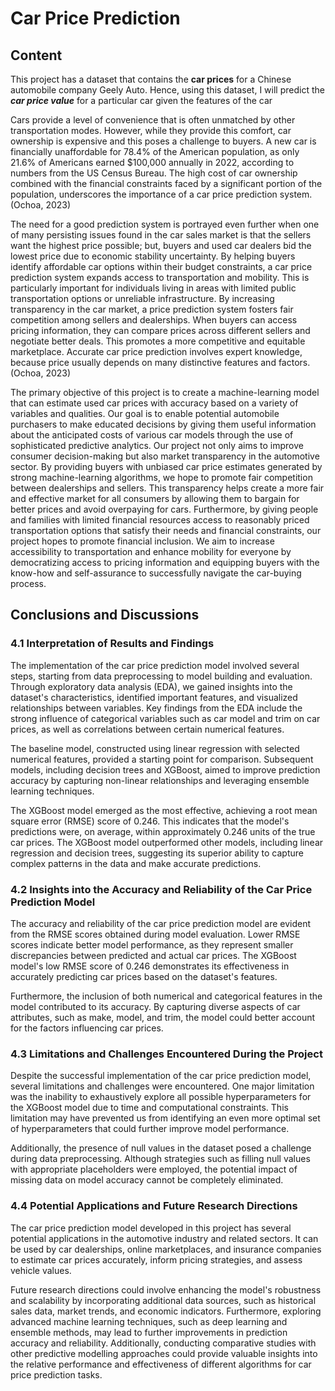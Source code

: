 # Car Price Prediction

## Content

This project has a dataset that contains the **car prices** for a Chinese automobile company Geely Auto.
Hence, using this dataset, I will predict the ***car price value*** for a particular car given the features of the car

Cars provide a level of convenience that is often unmatched by other transportation modes. However, while they provide this comfort, car ownership is expensive and this poses a challenge to buyers. A new car is financially unaffordable for 78.4% of the American population, as only 21.6% of Americans earned $100,000 annually in 2022, according to numbers from the US Census Bureau. The high cost of car ownership combined with the financial constraints faced by a significant portion of the population, underscores the importance of a car price prediction system. (Ochoa, 2023)

The need for a good prediction system is portrayed even further when one of many persisting issues found in the car sales market is that the sellers want the highest price possible; but, buyers and used car dealers bid the lowest price due to economic stability uncertainty. By helping buyers identify affordable car options within their budget constraints, a car price prediction system expands access to transportation and mobility. This is particularly important for individuals living in areas with limited public transportation options or unreliable infrastructure. By increasing transparency in the car market, a price prediction system fosters fair competition among sellers and dealerships. When buyers can access pricing information, they can compare prices across different sellers and negotiate better deals. This promotes a more competitive and equitable marketplace. Accurate car price prediction involves expert knowledge, because price usually depends on many distinctive features and factors. (Ochoa, 2023)

The primary objective of this project is to create a machine-learning model that can estimate used car prices with accuracy based on a variety of variables and qualities. Our goal is to enable potential automobile purchasers to make educated decisions by giving them useful information about the anticipated costs of various car models through the use of sophisticated predictive analytics. Our project not only aims to improve consumer decision-making but also market transparency in the automotive sector. By providing buyers with unbiased car price estimates generated by strong machine-learning algorithms, we hope to promote fair competition between dealerships and sellers. This transparency helps create a more fair and effective market for all consumers by allowing them to bargain for better prices and avoid overpaying for cars. Furthermore, by giving people and families with limited financial resources access to reasonably priced transportation options that satisfy their needs and financial constraints, our project hopes to promote financial inclusion. We aim to increase accessibility to transportation and enhance mobility for everyone by democratizing access to pricing information and equipping buyers with the know-how and self-assurance to successfully navigate the car-buying process.

## Conclusions and Discussions

### 4.1 Interpretation of Results and Findings

The implementation of the car price prediction model involved several steps, starting from data preprocessing to model building and evaluation. Through exploratory data analysis (EDA), we gained insights into the dataset's characteristics, identified important features, and visualized relationships between variables. Key findings from the EDA include the strong influence of categorical variables such as car model and trim on car prices, as well as correlations between certain numerical features.

The baseline model, constructed using linear regression with selected numerical features, provided a starting point for comparison. Subsequent models, including decision trees and XGBoost, aimed to improve prediction accuracy by capturing non-linear relationships and leveraging ensemble learning techniques.

The XGBoost model emerged as the most effective, achieving a root mean square error (RMSE) score of 0.246. This indicates that the model's predictions were, on average, within approximately 0.246 units of the true car prices. The XGBoost model outperformed other models, including linear regression and decision trees, suggesting its superior ability to capture complex patterns in the data and make accurate predictions.

### 4.2 Insights into the Accuracy and Reliability of the Car Price Prediction Model

The accuracy and reliability of the car price prediction model are evident from the RMSE scores obtained during model evaluation. Lower RMSE scores indicate better model performance, as they represent smaller discrepancies between predicted and actual car prices. The XGBoost model's low RMSE score of 0.246 demonstrates its effectiveness in accurately predicting car prices based on the dataset's features.

Furthermore, the inclusion of both numerical and categorical features in the model contributed to its accuracy. By capturing diverse aspects of car attributes, such as make, model, and trim, the model could better account for the factors influencing car prices.

### 4.3 Limitations and Challenges Encountered During the Project

Despite the successful implementation of the car price prediction model, several limitations and challenges were encountered. One major limitation was the inability to exhaustively explore all possible hyperparameters for the XGBoost model due to time and computational constraints. This limitation may have prevented us from identifying an even more optimal set of hyperparameters that could further improve model performance.

Additionally, the presence of null values in the dataset posed a challenge during data preprocessing. Although strategies such as filling null values with appropriate placeholders were employed, the potential impact of missing data on model accuracy cannot be completely eliminated.

### 4.4 Potential Applications and Future Research Directions

The car price prediction model developed in this project has several potential applications in the automotive industry and related sectors. It can be used by car dealerships, online marketplaces, and insurance companies to estimate car prices accurately, inform pricing strategies, and assess vehicle values.

Future research directions could involve enhancing the model's robustness and scalability by incorporating additional data sources, such as historical sales data, market trends, and economic indicators. Furthermore, exploring advanced machine learning techniques, such as deep learning and ensemble methods, may lead to further improvements in prediction accuracy and reliability. Additionally, conducting comparative studies with other predictive modelling approaches could provide valuable insights into the relative performance and effectiveness of different algorithms for car price prediction tasks.
